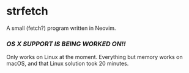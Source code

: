 # strfetch
A small (fetch?) program written in Neovim.

### *OS X SUPPORT IS BEING WORKED ON!!*

Only works on Linux at the moment. Everything but memory works on macOS, and that Linux solution took 20 minutes.
